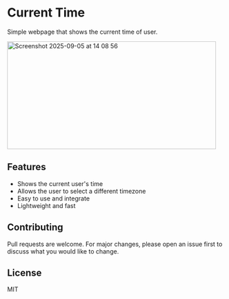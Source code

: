 # Current Time

Simple webpage that shows the current time of user.

<img width="484" height="250" alt="Screenshot 2025-09-05 at 14 08 56" src="https://github.com/user-attachments/assets/200eeaea-b0d2-4321-9200-230a26119b38" />

## Features

- Shows the current user's time
- Allows the user to select a different timezone
- Easy to use and integrate
- Lightweight and fast

## Contributing

Pull requests are welcome. For major changes, please open an issue first
to discuss what you would like to change.

## License

MIT
